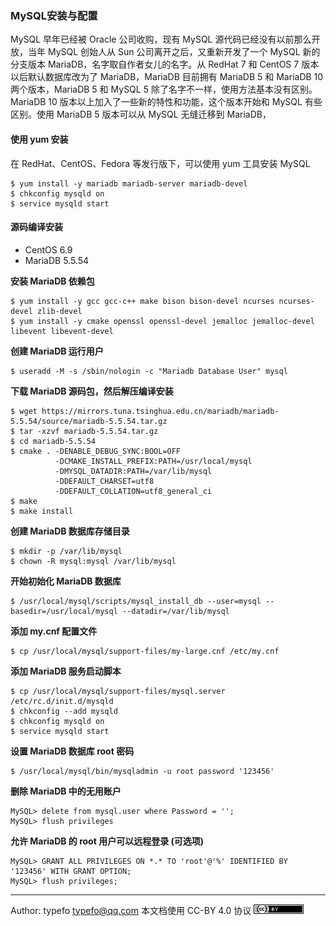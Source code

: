 ### MySQL安装与配置

MySQL 早年已经被 Oracle 公司收购，现有 MySQL 源代码已经没有以前那么开放，当年 MySQL 创始人从 Sun 公司离开之后，又重新开发了一个 MySQL 新的分支版本 MariaDB，名字取自作者女儿的名字。从 RedHat 7 和 CentOS 7 版本以后默认数据库改为了 MariaDB，MariaDB 目前拥有 MariaDB 5 和 MariaDB 10 两个版本，MariaDB 5 和 MySQL 5 除了名字不一样，使用方法基本没有区别。MariaDB 10 版本以上加入了一些新的特性和功能，这个版本开始和 MySQL 有些区别。使用 MariaDB 5 版本可以从 MySQL 无缝迁移到 MariaDB，

#### 使用 yum 安装

在 RedHat、CentOS、Fedora 等发行版下，可以使用 yum 工具安装 MySQL

```
$ yum install -y mariadb mariadb-server mariadb-devel
$ chkconfig mysqld on
$ service mysqld start
```

#### 源码编译安装
   
- CentOS 6.9
- MariaDB 5.5.54

**安装 MariaDB 依赖包**

```
$ yum install -y gcc gcc-c++ make bison bison-devel ncurses ncurses-devel zlib-devel
$ yum install -y cmake openssl openssl-devel jemalloc jemalloc-devel libevent libevent-devel
```

**创建 MariaDB 运行用户**

```
$ useradd -M -s /sbin/nologin -c "Mariadb Database User" mysql
```

**下载 MariaDB 源码包，然后解压编译安装**

```
$ wget https://mirrors.tuna.tsinghua.edu.cn/mariadb/mariadb-5.5.54/source/mariadb-5.5.54.tar.gz
$ tar -xzvf mariadb-5.5.54.tar.gz
$ cd mariadb-5.5.54
$ cmake . -DENABLE_DEBUG_SYNC:BOOL=OFF
          -DCMAKE_INSTALL_PREFIX:PATH=/usr/local/mysql
          -DMYSQL_DATADIR:PATH=/var/lib/mysql
          -DDEFAULT_CHARSET=utf8
          -DDEFAULT_COLLATION=utf8_general_ci
$ make
$ make install
```

**创建 MariaDB 数据库存储目录**

```
$ mkdir -p /var/lib/mysql
$ chown -R mysql:mysql /var/lib/mysql
```

**开始初始化 MariaDB 数据库**

```
$ /usr/local/mysql/scripts/mysql_install_db --user=mysql --basedir=/usr/local/mysql --datadir=/var/lib/mysql
```

**添加 my.cnf 配置文件**

```
$ cp /usr/local/mysql/support-files/my-large.cnf /etc/my.cnf
```

**添加 MariaDB 服务启动脚本**

```
$ cp /usr/local/mysql/support-files/mysql.server /etc/rc.d/init.d/mysqld
$ chkconfig --add mysqld
$ chkconfig mysqld on
$ service mysqld start
```

**设置 MariaDB 数据库 root 密码**

```
$ /usr/local/mysql/bin/mysqladmin -u root password '123456'
```
   
**删除 MariaDB 中的无用账户**

```
MySQL> delete from mysql.user where Password = '';
MySQL> flush privileges
```

**允许 MariaDB 的 root 用户可以远程登录 (可选项)**

```
MySQL> GRANT ALL PRIVILEGES ON *.* TO 'root'@'%' IDENTIFIED BY '123456' WITH GRANT OPTION;
MySQL> flush privileges;
```

----------------------------------------------------------------------

Author: typefo <typefo@qq.com> 本文档使用 CC-BY 4.0 协议 ![by](../img/by.png)
